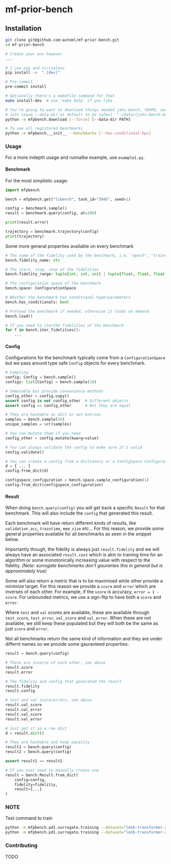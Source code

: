 # mf-prior-bench

## Installation
```bash
git clone git@github.com:automl/mf-prior-bench.git
cd mf-prior-bench

# Create your env however
...

# I use pip and virtualenv
pip install -e  ".[dev]"

# Pre-commit
pre-commit install

# Optionally there's a makefile command for that
make install-dev  # use `make help` if you like

# You're going to want to download things needed jahs-bench, YAHPO, and pd1
# Just leave --data-dir at default to be safest  "./data/{jahs-bench-data, yahpo-gym-data, pb1-data}"
python -m mfpbench.download [--force] [--data-dir PATH]

# To see all registered benchmarks
python -m mfpbench.__init__ --benchmarks [--has-conditional-hps]
```

### Usage
For a more indepth usage and runnalbe example, use `example1.py`.


#### Benchmark
For the most simplistic usage:
```python
import mfpbench

bench = mfpbench.get("lcbench", task_id="3945", seed=1)

config = benchmark.sample()
result = benchmark.query(config, at=200)

print(result.error)

trajectory = benchmark.trajectory(config)
print(trajectory)
```

Some more general properties available on every benchmark
```python
# The name of the fidelity used by the benchmark, i.e. "epoch", "trainsize"
bench.fidelity_name: str

# The start, stop, step of the fidelities
bench.fidelity_range: tuple[int, int, int] | tuple[float, float, float]

# The configuration space of the benchmark
bench.space: ConfigurationSpace

# Whether the benchmark has conditional hyperparameters
bench.has_conditionals: bool

# Preload the benchmark if needed, otherwise it loads on demand
bench.load()

# If you need to iterthe fidelities of the benchmark
for f in bench.iter_fidelities():
    ...
```

#### Config
Configurations for the benchmark typically come from a `ConfigurationSpace` but we pass around
type safe `Config` objects for every benchmark.
```python
# Sampling
config: Config = bench.sample()
configs: list[Config] = bench.sample(10)

# Immutable but provide convenience methods
config_other = config.copy()
assert config is not config_other  # Different objects
assert config == config_other      # But they are equal

# They are hashable as dict or set entries
samples = bench.sample(50)
unique_samples = set(samples)

# You can mutate them if you need
config_other = config.mutate(kwarg=value)

# You can always validate the config to make sure it's valid
config.validate()

# You can create a config from a dictionary or a ConfigSpace Configuration with:
d = { ... }
config.from_dict(d)

configspace_configuration = bench.space.sample_configuration(1)
config.from_dict(configspace_configuration)
````

#### Result
When doing `bench.query(config)` you will get back a specific `Result` for that benchmark.
This will also include the `config` that generated this result.

Each benchmark will have return different kinds of results, like `validation_acc`, `traintime`, `mem_size` etc...
For this reason, we provide some general properties available for all benchmarks as seen in the snippet below.

Importantly though, the fidelity is always just `result.fidelity` and we will always have an associated `result.cost` which is akin to training time for an algorithm or some monotonically increasing value with respect to the fidelity. _(Note: surrogate benchmarks don't gaurantee this in general but is approximately true)_

Some will also return a metric that is to be maximised while other provide a minimize target.
For this reason we provide a `score` and `error` which are inverses of each other. For example, if the
`score` is accuracy, `error = 1 - score`.
For unbounded metrics, we use a sign-flip to have both a `score` and `error`.

Where `test` and `val` scores are available, these are available through `test_score`, `test_error`, `val_score`
and `val_error`. When these are not available, we still keep these populated but they will both be the same
as just `score` and `error`.

Not all benchmarks return the same kind of information and they are under differnt names so we provide
some gauranteed properties:
```python
result = bench.query(config)

# These are inverse of each other, see above
result.score
result.error

# The fidelity and config that generated the result
result.fidelity
result.config

# test and val score/errors, see above
result.val_score
result.val_error
result.val_score
result.val_error

# Just get it as a raw dict
d = result.dict()

# They are hashable and keep equality
result1 = bench.query(config)
result2 = bench.query(config)

assert result1 == result2

# If you ever need to manually create one
result = bench.Result.from_dict(
    config=config,
    fidelity=fidelitiy,
    result={...}
)
```

### NOTE
Test command to train
```bash
python -m mfpbench.pd1.surrogate.training --dataset="lm1b-transformer-2048" --seed 1 --cv 2 --time 30 --y "valid_error_rate"
python -m mfpbench.pd1.surrogate.training --dataset="lm1b-transformer-2048" --seed 1 --cv 2 --time 30 --y "train_cost"
```

### Contributing
TODO
